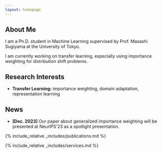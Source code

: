 ```yaml
---
layout: homepage
---
```


## About Me

I am a Ph.D. student in Machine Learning supervised by Prof. Masashi Sugiyama at the University of Tokyo. 

I am currently working on transfer learning, especially using importance weighting for distribution shift problems. 


## Research Interests

- **Transfer Learning:** importance weighting, domain adaptation, representation learning

## News

- **[Dec. 2023]** Our paper about generalized importance weighting will be presented at NeurIPS'23 as a spotlight presentation.

{% include_relative _includes/publications.md %}

{% include_relative _includes/services.md %}
